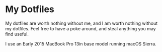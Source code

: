 
# My Dotfiles

My dotfiles are worth nothing without me, and I am worth nothing without my 
dotfiles. Feel free to have a poke around, and steal anything you may find 
useful.

I use an Early 2015 MacBook Pro 13in base model running macOS Sierra.


